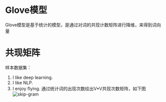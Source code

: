 # Glove模型
Glove模型是基于统计的模型，是通过对词的共现计数矩阵进行降维，来得到词向量
# 共现矩阵
样本数据集：
1. I like deep learning.   
2. I like NLP.   
3. I enjoy flying.
通过统计词的出现次数绘出V\*V共现次数矩阵，如下图
![skip-gram](pic/skip-gram.png)  
